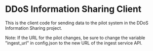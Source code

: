# DDoS Information Sharing Client
This is the client code for sending data to the pilot system in the DDoS Information Sharing project.

Note: If the URL for the pilot changes, be sure to change the variable "ingest_url" in config.json to the new URL of the ingest service API.
